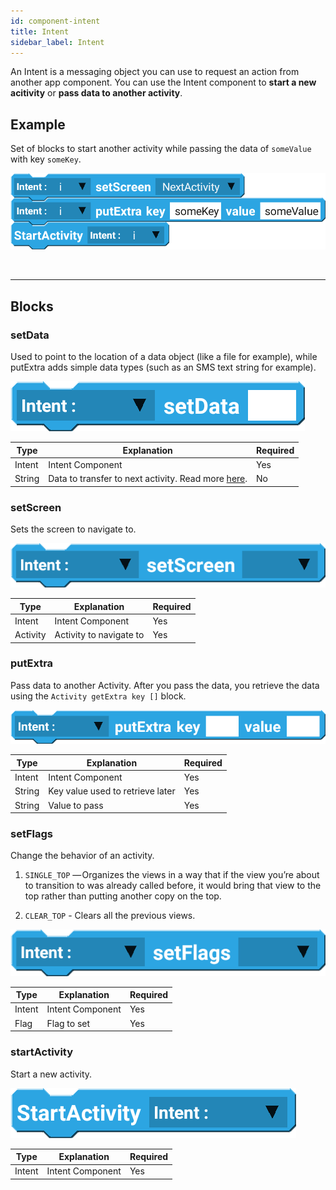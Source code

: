 ```yaml
---
id: component-intent
title: Intent
sidebar_label: Intent
---
```


An Intent is a messaging object you can use to request an action from another app component. You can use the Intent component to **start a new acitivity** or **pass data to another activity**.

## Example

Set of blocks to start another activity while passing the data of `someValue` with key `someKey`.

![example](assets/intent/example.png)

<br/>

--------------------

## Blocks

### setData

Used to point to the location of a data object (like a file for example), while putExtra adds simple data types (such as an SMS text string for example).

![set data](assets/intent/set-data.png)

| Type   | Explanation                                                                                                          | Required |
| ------ | -------------------------------------------------------------------------------------------------------------------- | -------- |
| Intent | Intent Component                                                                                                     | Yes      |
| String | Data to transfer to next activity. Read more [here](https://developer.android.com/guide/components/intents-filters). | No       |

### setScreen

Sets the screen to navigate to.

![set screen](assets/intent/set-screen.png)

| Type     | Explanation             | Required |
| -------- | ----------------------- | -------- |
| Intent   | Intent Component        | Yes      |
| Activity | Activity to navigate to | Yes      |

### putExtra

Pass data to another Activity. After you pass the data, you retrieve the data using the `Activity getExtra key []` block.

![put extra](assets/intent/put-extra.png)

| Type   | Explanation                      | Required |
| ------ | -------------------------------- | -------- |
| Intent | Intent Component                 | Yes      |
| String | Key value used to retrieve later | Yes      |
| String | Value to pass                    | Yes      |

### setFlags

Change the behavior of an activity.

1. `SINGLE_TOP` — Organizes the views in a way that if the view you’re about to transition to was already called before, it would bring that view to the top rather than putting another copy on the top.

2. `CLEAR_TOP` - Clears all the previous views.

![set flags](assets/intent/set-flags.png)

| Type   | Explanation      | Required |
| ------ | ---------------- | -------- |
| Intent | Intent Component | Yes      |
| Flag   | Flag to set      | Yes      |

### startActivity

Start a new activity.

![start activity](assets/intent/start-activity.png)

| Type   | Explanation      | Required |
| ------ | ---------------- | -------- |
| Intent | Intent Component | Yes      |